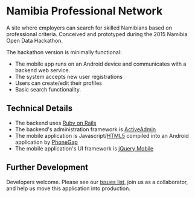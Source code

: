 # Namibia Professional Network

A site where employers can search for skilled Namibians based on professional criteria. Conceived and prototyped during the 2015 Namibia Open Data Hackathon.

The hackathon version is minimally functional:
- The mobile app runs on an Android device and communicates with a backend web service.
- The system accepts new user registrations
- Users can create/edit their profiles
- Basic search functionality.

## Technical Details

- The backend uses [Ruby on Rails](http://en.wikipedia.org/wiki/Ruby_on_Rails)
- The backend's administration framework is [ActiveAdmin](https://github.com/activeadmin/activeadmin)
- The mobile application is Javascript/[HTML5](http://en.wikipedia.org/wiki/HTML5) compiled into an Android application by [PhoneGap](http://en.wikipedia.org/wiki/PhoneGap)
- The mobile application's UI framework is [jQuery Mobile](http://en.wikipedia.org/wiki/JQuery_Mobile)

## Further Development

Developers welcome. Please see our [issues list](https://github.com/abrie/NamibiaProfessionalNetwork/issues), join us as a collaborator, and help us move this application into production. 
